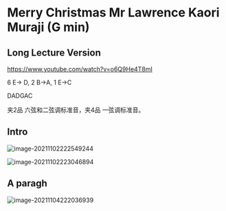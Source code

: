 # Merry Christmas Mr Lawrence Kaori Muraji (G min)

## Long Lecture Version

https://www.youtube.com/watch?v=o6Q9He4T8mI

6 E-> D, 2 B->A, 1 E->C

DADGAC

夹2品  六弦和二弦调标准音，夹4品  一弦调标准音。

## Intro

![image-20211102222549244](https://chqwer2.github.io/img/Typora/image-20211102222549244.png)

![image-20211102223046894](https://chqwer2.github.io/img/Typora/image-20211102223046894.png)

## A paragh

![image-20211104222036939](https://chqwer2.github.io/img/Typora/image-20211104222036939.png)











